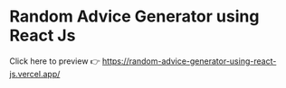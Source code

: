 # Random Advice Generator using React Js

Click here to preview 👉 https://random-advice-generator-using-react-js.vercel.app/
